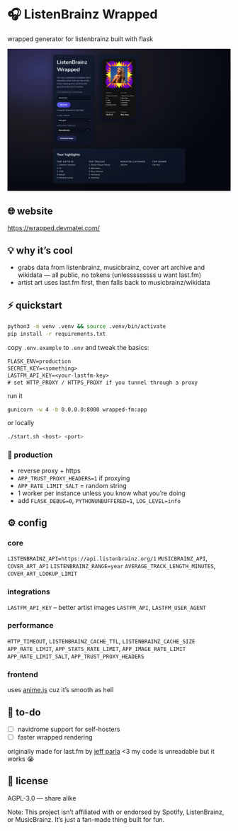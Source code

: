 # 🎧 ListenBrainz Wrapped

wrapped generator for listenbrainz built with flask
 
 
 
![preview](image-1.png)

## 🌐 website

https://wrapped.devmatei.com/

## 💡 why it’s cool

* grabs data from listenbrainz, musicbrainz, cover art archive and wikidata — all public, no tokens (unlesssssssss u want last.fm)
* artist art uses last.fm first, then falls back to musicbrainz/wikidata

## ⚡ quickstart

```bash
python3 -m venv .venv && source .venv/bin/activate
pip install -r requirements.txt
```

copy `.env.example` to `.env` and tweak the basics:

```
FLASK_ENV=production
SECRET_KEY=<something>
LASTFM_API_KEY=<your-lastfm-key>
# set HTTP_PROXY / HTTPS_PROXY if you tunnel through a proxy
```

run it

```bash
gunicorn -w 4 -b 0.0.0.0:8000 wrapped-fm:app
```

or locally

```bash
./start.sh <host> <port>
```

### 🧠 production

* reverse proxy + https
* `APP_TRUST_PROXY_HEADERS=1` if proxying
* `APP_RATE_LIMIT_SALT` = random string
* 1 worker per instance unless you know what you’re doing
* add `FLASK_DEBUG=0`, `PYTHONUNBUFFERED=1`, `LOG_LEVEL=info`

## ⚙️ config

### core

`LISTENBRAINZ_API=https://api.listenbrainz.org/1`
`MUSICBRAINZ_API`, `COVER_ART_API`
`LISTENBRAINZ_RANGE=year`
`AVERAGE_TRACK_LENGTH_MINUTES`, `COVER_ART_LOOKUP_LIMIT`

### integrations

`LASTFM_API_KEY` – better artist images
`LASTFM_API`, `LASTFM_USER_AGENT`

### performance

`HTTP_TIMEOUT`, `LISTENBRAINZ_CACHE_TTL`, `LISTENBRAINZ_CACHE_SIZE`
`APP_RATE_LIMIT`, `APP_STATS_RATE_LIMIT`, `APP_IMAGE_RATE_LIMIT`
`APP_RATE_LIMIT_SALT`, `APP_TRUST_PROXY_HEADERS`

### frontend

uses [anime.js](https://animejs.com/) cuz it’s smooth as hell

## 🧩 to-do

* [ ] navidrome support for self-hosters
* [ ] faster wrapped rendering

originally made for last.fm by [jeff parla](https://github.com/parlajatwit) <3
my code is unreadable but it works 😭

## 📜 license

AGPL-3.0 — share alike

Note: This project isn’t affiliated with or endorsed by Spotify, ListenBrainz, or MusicBrainz. It’s just a fan-made thing built for fun.
